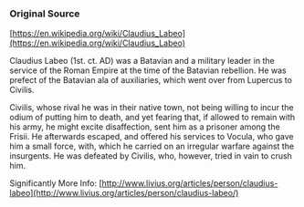 ### Original Source
[https://en.wikipedia.org/wiki/Claudius_Labeo](https://en.wikipedia.org/wiki/Claudius_Labeo)

Claudius Labeo (1st. ct. AD) was a Batavian and a military leader in the service of the Roman Empire at the time of the Batavian rebellion. He was prefect of the Batavian ala of auxiliaries, which went over from Lupercus to Civilis.

Civilis, whose rival he was in their native town, not being willing to incur the odium of putting him to death, and yet fearing that, if allowed to remain with his army, he might excite disaffection, sent him as a prisoner among the Frisii. He afterwards escaped, and offered his services to Vocula, who gave him a small force, with, which he carried on an irregular warfare against the insurgents. He was defeated by Civilis, who, however, tried in vain to crush him.

Significantly More Info: [http://www.livius.org/articles/person/claudius-labeo](http://www.livius.org/articles/person/claudius-labeo/)
